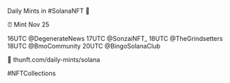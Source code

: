 Daily Mints in #SolanaNFT 🚀

⏰ Mint Nov 25

16UTC @DegenerateNews
17UTC @SonzaiNFT_
18UTC @TheGrindsetters
18UTC @BmoCommunity
20UTC @BingoSolanaClub

🔗 thunft.com/daily-mints/solana

#NFTCollections